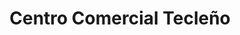 ---
title: "Centro Comercial Tecleño"
url: /santa-tecla/centro-comercial-tecleno/
shop: centro comercial
---
